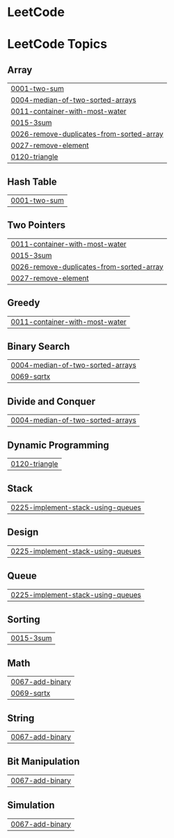 # LeetCode
<!---LeetCode Topics Start-->
# LeetCode Topics
## Array
|  |
| ------- |
| [0001-two-sum](https://github.com/kothapalliyamini91/LeetCode/tree/master/0001-two-sum) |
| [0004-median-of-two-sorted-arrays](https://github.com/kothapalliyamini91/LeetCode/tree/master/0004-median-of-two-sorted-arrays) |
| [0011-container-with-most-water](https://github.com/kothapalliyamini91/LeetCode/tree/master/0011-container-with-most-water) |
| [0015-3sum](https://github.com/kothapalliyamini91/LeetCode/tree/master/0015-3sum) |
| [0026-remove-duplicates-from-sorted-array](https://github.com/kothapalliyamini91/LeetCode/tree/master/0026-remove-duplicates-from-sorted-array) |
| [0027-remove-element](https://github.com/kothapalliyamini91/LeetCode/tree/master/0027-remove-element) |
| [0120-triangle](https://github.com/kothapalliyamini91/LeetCode/tree/master/0120-triangle) |
## Hash Table
|  |
| ------- |
| [0001-two-sum](https://github.com/kothapalliyamini91/LeetCode/tree/master/0001-two-sum) |
## Two Pointers
|  |
| ------- |
| [0011-container-with-most-water](https://github.com/kothapalliyamini91/LeetCode/tree/master/0011-container-with-most-water) |
| [0015-3sum](https://github.com/kothapalliyamini91/LeetCode/tree/master/0015-3sum) |
| [0026-remove-duplicates-from-sorted-array](https://github.com/kothapalliyamini91/LeetCode/tree/master/0026-remove-duplicates-from-sorted-array) |
| [0027-remove-element](https://github.com/kothapalliyamini91/LeetCode/tree/master/0027-remove-element) |
## Greedy
|  |
| ------- |
| [0011-container-with-most-water](https://github.com/kothapalliyamini91/LeetCode/tree/master/0011-container-with-most-water) |
## Binary Search
|  |
| ------- |
| [0004-median-of-two-sorted-arrays](https://github.com/kothapalliyamini91/LeetCode/tree/master/0004-median-of-two-sorted-arrays) |
| [0069-sqrtx](https://github.com/kothapalliyamini91/LeetCode/tree/master/0069-sqrtx) |
## Divide and Conquer
|  |
| ------- |
| [0004-median-of-two-sorted-arrays](https://github.com/kothapalliyamini91/LeetCode/tree/master/0004-median-of-two-sorted-arrays) |
## Dynamic Programming
|  |
| ------- |
| [0120-triangle](https://github.com/kothapalliyamini91/LeetCode/tree/master/0120-triangle) |
## Stack
|  |
| ------- |
| [0225-implement-stack-using-queues](https://github.com/kothapalliyamini91/LeetCode/tree/master/0225-implement-stack-using-queues) |
## Design
|  |
| ------- |
| [0225-implement-stack-using-queues](https://github.com/kothapalliyamini91/LeetCode/tree/master/0225-implement-stack-using-queues) |
## Queue
|  |
| ------- |
| [0225-implement-stack-using-queues](https://github.com/kothapalliyamini91/LeetCode/tree/master/0225-implement-stack-using-queues) |
## Sorting
|  |
| ------- |
| [0015-3sum](https://github.com/kothapalliyamini91/LeetCode/tree/master/0015-3sum) |
## Math
|  |
| ------- |
| [0067-add-binary](https://github.com/kothapalliyamini91/LeetCode/tree/master/0067-add-binary) |
| [0069-sqrtx](https://github.com/kothapalliyamini91/LeetCode/tree/master/0069-sqrtx) |
## String
|  |
| ------- |
| [0067-add-binary](https://github.com/kothapalliyamini91/LeetCode/tree/master/0067-add-binary) |
## Bit Manipulation
|  |
| ------- |
| [0067-add-binary](https://github.com/kothapalliyamini91/LeetCode/tree/master/0067-add-binary) |
## Simulation
|  |
| ------- |
| [0067-add-binary](https://github.com/kothapalliyamini91/LeetCode/tree/master/0067-add-binary) |
<!---LeetCode Topics End-->